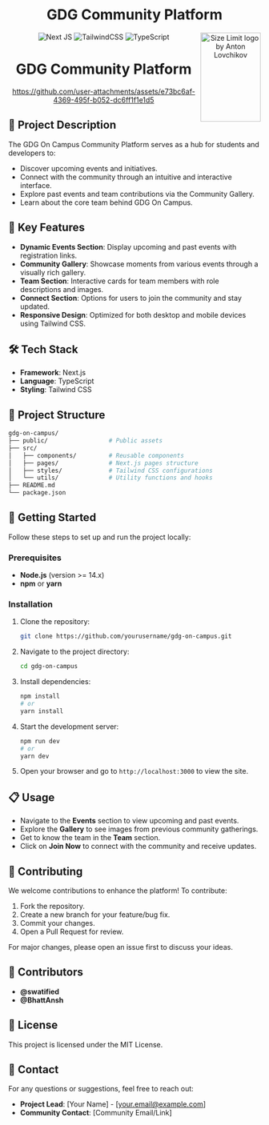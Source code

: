 <div align="center">
<h1 align="center"> GDG Community Platform </h1>

<img src="https://ibb.co/SfGWVRy" align="right"
     alt="Size Limit logo by Anton Lovchikov" width="120" height="178">

![Next JS](https://img.shields.io/badge/Next-black?style=for-the-badge&logo=next.js&logoColor=white)
![TailwindCSS](https://img.shields.io/badge/tailwindcss-%2338B2AC.svg?style=for-the-badge&logo=tailwind-css&logoColor=white)
![TypeScript](https://img.shields.io/badge/typescript-%23007ACC.svg?style=for-the-badge&logo=typescript&logoColor=white)

<h1 align="center"> GDG Community Platform </h1>

https://github.com/user-attachments/assets/e73bc6af-4369-495f-b052-dc6ff1f1e1d5
</div>

## 📌 Project Description

The GDG On Campus Community Platform serves as a hub for students and developers to:

- Discover upcoming events and initiatives.
- Connect with the community through an intuitive and interactive interface.
- Explore past events and team contributions via the Community Gallery.
- Learn about the core team behind GDG On Campus.



## 🌟 Key Features

- **Dynamic Events Section**: Display upcoming and past events with registration links.
- **Community Gallery**: Showcase moments from various events through a visually rich gallery.
- **Team Section**: Interactive cards for team members with role descriptions and images.
- **Connect Section**: Options for users to join the community and stay updated.
- **Responsive Design**: Optimized for both desktop and mobile devices using Tailwind CSS.

## 🛠️ Tech Stack

- **Framework**: Next.js
- **Language**: TypeScript
- **Styling**: Tailwind CSS

## 📂 Project Structure

```bash
gdg-on-campus/
├── public/                 # Public assets
├── src/                    
│   ├── components/         # Reusable components
│   ├── pages/              # Next.js pages structure
│   ├── styles/             # Tailwind CSS configurations
│   └── utils/              # Utility functions and hooks
├── README.md
└── package.json
```

## 🚀 Getting Started

Follow these steps to set up and run the project locally:

### Prerequisites

- **Node.js** (version >= 14.x)
- **npm** or **yarn**

### Installation

1. Clone the repository:

   ```bash
   git clone https://github.com/yourusername/gdg-on-campus.git
   ```

2. Navigate to the project directory:

   ```bash
   cd gdg-on-campus
   ```

3. Install dependencies:

   ```bash
   npm install
   # or
   yarn install
   ```

4. Start the development server:

   ```bash
   npm run dev
   # or
   yarn dev
   ```

5. Open your browser and go to `http://localhost:3000` to view the site.

## 📋 Usage

- Navigate to the **Events** section to view upcoming and past events.
- Explore the **Gallery** to see images from previous community gatherings.
- Get to know the team in the **Team** section.
- Click on **Join Now** to connect with the community and receive updates.

## 🤝 Contributing

We welcome contributions to enhance the platform! To contribute:

1. Fork the repository.
2. Create a new branch for your feature/bug fix.
3. Commit your changes.
4. Open a Pull Request for review.

For major changes, please open an issue first to discuss your ideas.

## 👥 Contributors

- **@swatified**
- **@BhattAnsh**

## 📝 License

This project is licensed under the MIT License.

## 📧 Contact

For any questions or suggestions, feel free to reach out:

- **Project Lead**: [Your Name] - [your.email@example.com]
- **Community Contact**: [Community Email/Link]
